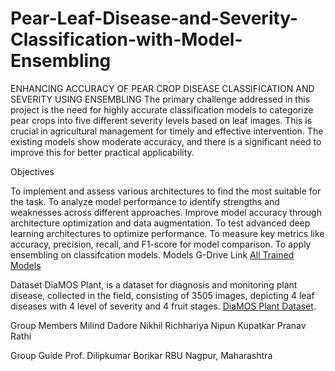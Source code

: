 # Pear-Leaf-Disease-and-Severity-Classification-with-Model-Ensembling

ENHANCING ACCURACY OF PEAR CROP DISEASE CLASSIFICATION AND SEVERITY USING ENSEMBLING
The primary challenge addressed in this project is the need for highly accurate classification models to categorize pear crops into five different severity levels based on leaf images. This is crucial in agricultural management for timely and effective intervention. The existing models show moderate accuracy, and there is a significant need to improve this for better practical applicability.

Objectives

To implement and assess various architectures to find the most suitable for the task.
To analyze model performance to identify strengths and weaknesses across different approaches.
Improve model accuracy through architecture optimization and data augmentation.
To test advanced deep learning architectures to optimize performance.
To measure key metrics like accuracy, precision, recall, and F1-score for model comparison.
To apply ensembling on classifcation models.
Models G-Drive Link
[All Trained Models](https://drive.google.com/drive/folders/13T2U6HAjufGfvqBXAJZeWL_TFMlaxhc8)

Dataset
DiaMOS Plant, is a dataset for diagnosis and monitoring plant disease, collected in the field, consisting of 3505 images, depicting 4 leaf diseases with 4 level of severity and 4 fruit stages.
[DiaMOS Plant Dataset](https://zenodo.org/records/5557313).

Group Members
Milind Dadore
Nikhil Richhariya
Nipun Kupatkar
Pranav Rathi

Group Guide
Prof. Dilipkumar Borikar
RBU Nagpur, Maharashtra

